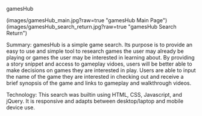 gamesHub

(images/gamesHub_main.jpg?raw=true "gamesHub Main Page")
(images/gamesHub_search_return.jpg?raw=true "gamesHub Search Return")

Summary:
gamesHub is a simple game search.  Its purpose is to provide an easy to use and simple tool to research games the user may already be playing or games the user may be interested in learning about.  By providing a story snippet and access to gameplay vidoes, users will be better able to make decisions on games they are interested in play. Users are able to input the name of the game they are interested in checking out and receive a brief synopsis of the game and links to gameplay and walkthrough videos. 

Technology:
This search was builtin using HTML, CSS, Javascript, and jQuery.  It is responsive and adapts between desktop/laptop and mobile device use.